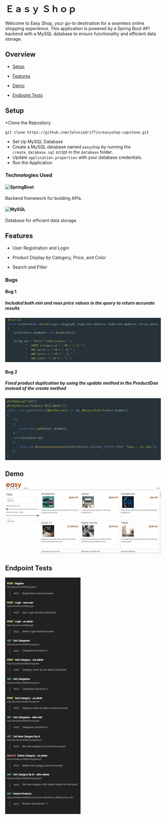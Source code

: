 # Ｅａｓｙ Ｓｈｏｐ

Welcome to Easy Shop, your go-to destination for a seamless online shopping experience. This application is powered by a Spring Boot API backend with a MySQL database to ensure functionality and efficient data storage.

## Overview

- [Setup](#setup)

- [Features](#features)

- [Demo](#demo)

- [Endpoint Tests](#endpoint-tests)

## Setup
*Clone the Repository
   ```
   git clone https://github.com/JalesiaGriffin/easyshop-capstone.git
   ```
- Set Up MySQL Database
- Create a MySQL database named `easyshop` by running the `create_database.sql` script in the `database` folder.
- Update `application.properties` with your database credentials.
- Run the Application

### Technologies Used
#### ![SpringBoot](https://img.shields.io/badge/Spring_Boot-F2F4F9?style=for-the-badge&logo=spring-boot)
Backend framework for building APIs.
#### ![MySQL](https://img.shields.io/badge/mysql-%2300f.svg?style=for-the-badge&logo=mysql&logoColor=white)
Database for efficient data storage.

## Features

- User Registration and Login

- Product Display by Category, Price, and Color

- Search and Filter

### Bugs
#### Bug 1
##### Included both min and max price values in the query to return accurate results
![bug1](imgs/bug1.PNG)

#### Bug 2
##### Fixed product duplication by using the update method in the ProductDao instead of the create method
![bug2](imgs/bug2.PNG)

## Demo
![demo](imgs/demo.gif)

## Endpoint Tests
![Postman Tests](imgs/controller-tests.PNG)
